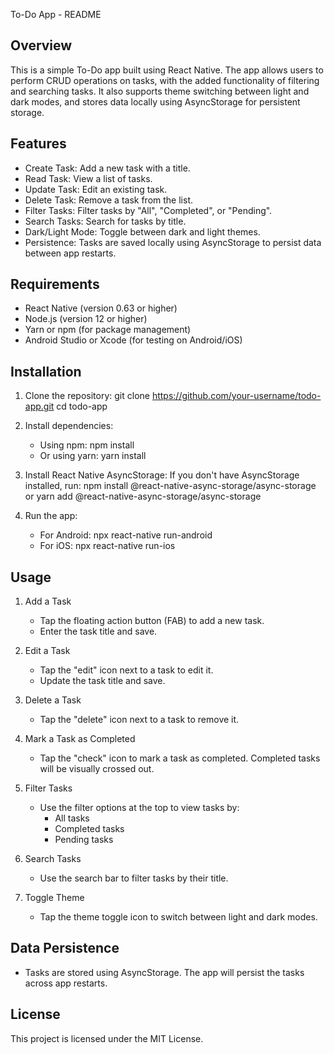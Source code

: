 To-Do App - README

Overview
---------
This is a simple To-Do app built using React Native. The app allows users to perform CRUD operations on tasks, with the added functionality of filtering and searching tasks. It also supports theme switching between light and dark modes, and stores data locally using AsyncStorage for persistent storage.

Features
--------
- Create Task: Add a new task with a title.
- Read Task: View a list of tasks.
- Update Task: Edit an existing task.
- Delete Task: Remove a task from the list.
- Filter Tasks: Filter tasks by "All", "Completed", or "Pending".
- Search Tasks: Search for tasks by title.
- Dark/Light Mode: Toggle between dark and light themes.
- Persistence: Tasks are saved locally using AsyncStorage to persist data between app restarts.

Requirements
------------
- React Native (version 0.63 or higher)
- Node.js (version 12 or higher)
- Yarn or npm (for package management)
- Android Studio or Xcode (for testing on Android/iOS)

Installation
------------
1. Clone the repository:
   git clone https://github.com/your-username/todo-app.git
   cd todo-app

2. Install dependencies:
   - Using npm:
     npm install
   - Or using yarn:
     yarn install

3. Install React Native AsyncStorage:
   If you don't have AsyncStorage installed, run:
   npm install @react-native-async-storage/async-storage
   or
   yarn add @react-native-async-storage/async-storage

4. Run the app:
   - For Android:
     npx react-native run-android
   - For iOS:
     npx react-native run-ios

Usage
-----
1. Add a Task
   - Tap the floating action button (FAB) to add a new task.
   - Enter the task title and save.

2. Edit a Task
   - Tap the "edit" icon next to a task to edit it.
   - Update the task title and save.

3. Delete a Task
   - Tap the "delete" icon next to a task to remove it.

4. Mark a Task as Completed
   - Tap the "check" icon to mark a task as completed. Completed tasks will be visually crossed out.

5. Filter Tasks
   - Use the filter options at the top to view tasks by:
     - All tasks
     - Completed tasks
     - Pending tasks

6. Search Tasks
   - Use the search bar to filter tasks by their title.

7. Toggle Theme
   - Tap the theme toggle icon to switch between light and dark modes.

Data Persistence
----------------
- Tasks are stored using AsyncStorage. The app will persist the tasks across app restarts.

License
-------
This project is licensed under the MIT License.
